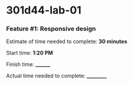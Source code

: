 # 301d44-lab-01

### Feature #1: Responsive design
Estimate of time needed to complete: **30 minutes**

Start time: **1:20 PM**

Finish time: **______**

Actual time needed to complete: **________**